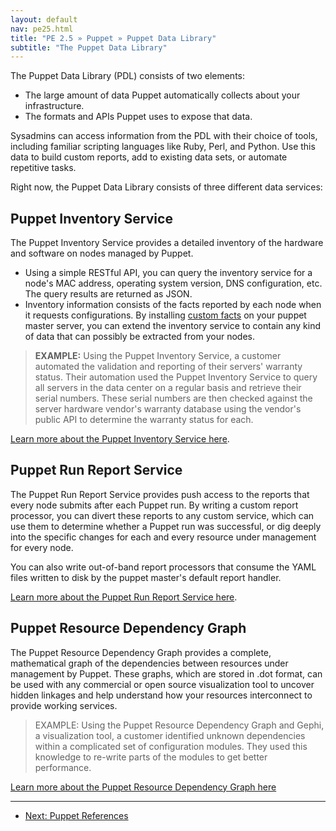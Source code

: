 ```yaml
---
layout: default
nav: pe25.html
title: "PE 2.5 » Puppet » Puppet Data Library"
subtitle: "The Puppet Data Library"
---
```



The Puppet Data Library (PDL) consists of two elements: 

* The large amount of data Puppet automatically collects about your infrastructure.
* The formats and APIs Puppet uses to expose that data. 

Sysadmins can access information from the PDL with their choice of tools, including familiar scripting languages like Ruby, Perl, and Python. Use this data to build custom reports, add to existing data sets, or automate repetitive tasks.

Right now, the Puppet Data Library consists of three different data services:

Puppet Inventory Service
-----

The Puppet Inventory Service provides a detailed inventory of the hardware and software on nodes managed by Puppet. 

* Using a simple RESTful API, you can query the inventory service for a node's MAC address, operating system version, DNS configuration, etc. The query results are returned as JSON.
* Inventory information consists of the facts reported by each node when it requests configurations. By installing [custom facts](/guides/custom_facts.html) on your puppet master server, you can extend the inventory service to contain any kind of data that can possibly be extracted from your nodes. 

> **EXAMPLE:**  Using the Puppet Inventory Service, a customer automated the validation and reporting of their servers' warranty status.  Their automation used the Puppet Inventory Service to query all servers in the data center on a regular basis and retrieve their serial numbers.  These serial numbers are then checked against the server hardware vendor's warranty database using the vendor's public API to determine the warranty status for each.

[Learn more about the Puppet Inventory Service here](/guides/inventory_service.html).

Puppet Run Report Service
-----

The Puppet Run Report Service provides push access to the reports that every node submits after each Puppet run. By writing a custom report processor, you can divert these reports to any custom service, which can use them to determine whether a Puppet run was successful, or dig deeply into the specific changes for each and every resource under management for every node. 

You can also write out-of-band report processors that consume the YAML files written to disk by the puppet master's default report handler.

[Learn more about the Puppet Run Report Service here](/guides/reporting.html).

Puppet Resource Dependency Graph
-----

The Puppet Resource Dependency Graph provides a complete, mathematical graph of the dependencies between resources under management by Puppet.  These graphs, which are stored in .dot format, can be used with any commercial or open source visualization tool to uncover hidden linkages and help understand how your resources interconnect to provide working services.

> EXAMPLE:  Using the Puppet Resource Dependency Graph and Gephi, a visualization tool, a customer identified unknown dependencies within a complicated set of configuration modules.  They used this knowledge to re-write parts of the modules to get better performance.

[Learn more about the Puppet Resource Dependency Graph here](/guides/faq.html#how-do-i-use-puppets-graphing-support)


* * * 

- [Next: Puppet References](./puppet_references.html)
